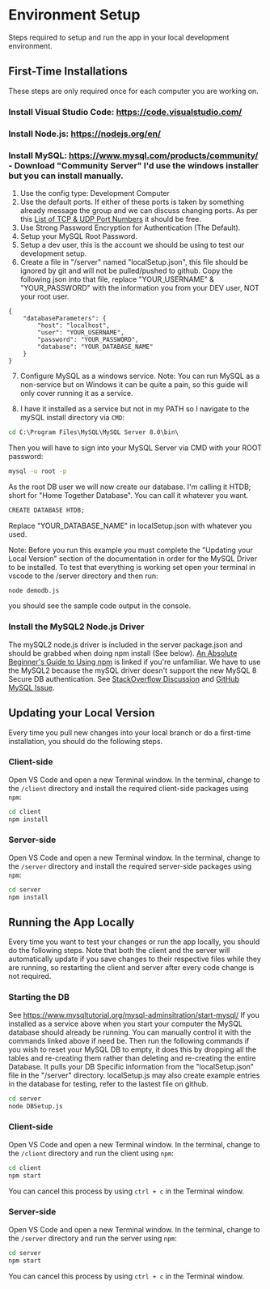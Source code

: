 # Environment Setup
Steps required to setup and run the app in your local development environment.

## First-Time Installations
These steps are only required once for each computer you are working on.  
### Install Visual Studio Code: https://code.visualstudio.com/  
### Install Node.js: https://nodejs.org/en/
### Install MySQL: https://www.mysql.com/products/community/ - Download "Community Server" I'd use the windows installer but you can install manually.
1. Use the config type: Development Computer
2. Use the default ports.
If either of these ports is taken by something already message the group and we can discuss changing ports. As per this [List of TCP & UDP Port Numbers](https://en.wikipedia.org/wiki/List_of_TCP_and_UDP_port_numbers) it should be free. 
3. Use Strong Password Encryption for Authentication (The Default).
4. Setup your MySQL Root Password. 
5. Setup a dev user, this is the account we should be using to test our development setup.
6. Create a file in "/server" named "localSetup.json", this file should be ignored by git and will not be pulled/pushed to github.
Copy the following json into that file, replace "YOUR_USERNAME" & "YOUR_PASSWORD" with the information you from your DEV user, NOT your root user.
```
{
    "databaseParameters": {
        "host": "localhost",
        "user": "YOUR_USERNAME",
        "password": "YOUR_PASSWORD",
        "database": "YOUR_DATABASE_NAME"
    }
}
``` 
7. Configure MySQL as a windows service.
Note: You can run MySQL as a non-service but on Windows it can be quite a pain, so this guide will only cover running it as a service.

8. I have it installed as a service but not in my PATH so I navigate to the mySQL install directory via `CMD`:
```cmd
cd C:\Program Files\MySQL\MySQL Server 8.0\bin\
``` 

Then you will have to sign into your MySQL Server via CMD with your ROOT password:
```cmd
mysql -u root -p
``` 

As the root DB user we will now create our database. I'm calling it HTDB; short for "Home Together Database". You can call it whatever you want.
```cmd
CREATE DATABASE HTDB; 
``` 
Replace "YOUR_DATABASE_NAME" in localSetup.json with whatever you used.

Note: Before you run this example you must complete the "Updating your Local Version" section of the documentation in order for the MySQL Driver to be installed.
To test that everything is working set open your terminal in vscode to the /server directory and then run: 
```cmd
node demodb.js
``` 
you should see the sample code output in the console.

### Install the MySQL2 Node.js Driver
The mySQL2 node.js driver is included in the server package.json and should be grabbed when doing npm install (See below). [An Absolute Beginner's Guide to Using npm](https://nodesource.com/blog/an-absolute-beginners-guide-to-using-npm/) is linked if you're unfamiliar. We have to use the MySQL2 because the mySQL driver doesn't support the new MySQL 8 Secure DB authentication. See [StackOverflow Discussion](https://stackoverflow.com/questions/50093144/mysql-8-0-client-does-not-support-authentication-protocol-requested-by-server) and [GitHub MySQL Issue](https://github.com/mysqljs/mysql/pull/1962).


## Updating your Local Version
Every time you pull new changes into your local branch or do a first-time installation, you should do the following steps.

### Client-side
Open VS Code and open a new Terminal window. In the terminal, change to the `/client` directory and install the required client-side packages using `npm`:
```cmd
cd client
npm install
```

### Server-side
Open VS Code and open a new Terminal window. In the terminal, change to the `/server` directory and install the required server-side packages using `npm`:
```cmd
cd server
npm install
```

## Running the App Locally
Every time you want to test your changes or run the app locally, you should do the following steps. Note that both the client and the server will automatically update if you save changes to their respective files while they are running, so restarting the client and server after every code change is not required.

### Starting the DB
See https://www.mysqltutorial.org/mysql-adminsitration/start-mysql/
If you installed as a service above when you start your computer the MySQL database should already be running. You can manually control it with the commands linked above if need be.
Then run the following commands if you wish to reset your MySQL DB to empty, it does this by dropping all the tables and re-creating them rather than deleting and re-creating the entire Database. It pulls your DB Specific information from the "localSetup.json" file in the "/server" directory. localSetup.js may also create example entries in the database for testing, refer to the lastest file on github.

```cmd
cd server
node DBSetup.js
```

### Client-side
Open VS Code and open a new Terminal window. In the terminal, change to the `/client` directory and run the client using `npm`:
```cmd
cd client
npm start
```
You can cancel this process by using `ctrl + c` in the Terminal window.

### Server-side
Open VS Code and open a new Terminal window. In the terminal, change to the `/server` directory and run the server using `npm`:
```cmd
cd server
npm start
```
You can cancel this process by using `ctrl + c` in the Terminal window.
